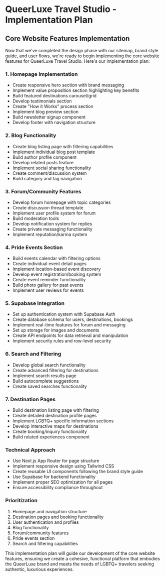 # QueerLuxe Travel Studio - Implementation Plan

## Core Website Features Implementation

Now that we've completed the design phase with our sitemap, brand style guide, and user flows, we're ready to begin implementing the core website features for QueerLuxe Travel Studio. Here's our implementation plan:

### 1. Homepage Implementation
- Create responsive hero section with brand messaging
- Implement value proposition section highlighting key benefits
- Build featured destinations carousel/grid
- Develop testimonials section
- Create "How it Works" process section
- Implement blog preview section
- Build newsletter signup component
- Develop footer with navigation structure

### 2. Blog Functionality
- Create blog listing page with filtering capabilities
- Implement individual blog post template
- Build author profile component
- Develop related posts feature
- Implement social sharing functionality
- Create comment/discussion system
- Build category and tag navigation

### 3. Forum/Community Features
- Develop forum homepage with topic categories
- Create discussion thread template
- Implement user profile system for forum
- Build moderation tools
- Develop notification system for replies
- Create private messaging functionality
- Implement reputation/karma system

### 4. Pride Events Section
- Build events calendar with filtering options
- Create individual event detail pages
- Implement location-based event discovery
- Develop event registration/booking system
- Create event reminder functionality
- Build photo gallery for past events
- Implement user reviews for events

### 5. Supabase Integration
- Set up authentication system with Supabase Auth
- Create database schema for users, destinations, bookings
- Implement real-time features for forum and messaging
- Set up storage for images and documents
- Create API endpoints for data retrieval and manipulation
- Implement security rules and row-level security

### 6. Search and Filtering
- Develop global search functionality
- Create advanced filtering for destinations
- Implement search results page
- Build autocomplete suggestions
- Create saved searches functionality

### 7. Destination Pages
- Build destination listing page with filtering
- Create detailed destination profile pages
- Implement LGBTQ+ specific information sections
- Develop interactive maps for destinations
- Create booking/inquiry functionality
- Build related experiences component

### Technical Approach
- Use Next.js App Router for page structure
- Implement responsive design using Tailwind CSS
- Create reusable UI components following the brand style guide
- Use Supabase for backend functionality
- Implement proper SEO optimization for all pages
- Ensure accessibility compliance throughout

### Prioritization
1. Homepage and navigation structure
2. Destination pages and booking functionality
3. User authentication and profiles
4. Blog functionality
5. Forum/community features
6. Pride events section
7. Search and filtering capabilities

This implementation plan will guide our development of the core website features, ensuring we create a cohesive, functional platform that embodies the QueerLuxe brand and meets the needs of LGBTQ+ travelers seeking authentic, luxurious experiences.
